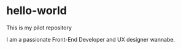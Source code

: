 # hello-world
This is my pilot repository

I am a passionate Front-End Developer and UX designer wannabe.
